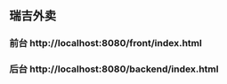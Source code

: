 ## 瑞吉外卖

### 前台 http://localhost:8080/front/index.html

### 后台 http://localhost:8080/backend/index.html